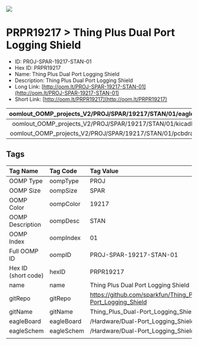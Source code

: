 


  
![][im]
# PRPR19217 > Thing Plus Dual Port Logging Shield

- ID: PROJ-SPAR-19217-STAN-01
- Hex ID: PRPR19217
- Name: Thing Plus Dual Port Logging Shield
- Description: Thing Plus Dual Port Logging Shield
- Long Link: [http://oom.lt/PROJ-SPAR-19217-STAN-01](http://oom.lt/PROJ-SPAR-19217-STAN-01)
- Short Link: [http://oom.lt/PRPR19217](http://oom.lt/PRPR19217)
  

|oomlout_OOMP_projects_V2/PROJ/SPAR/19217/STAN/01/eagleImage.png|oomlout_OOMP_projects_V2/PROJ/SPAR/19217/STAN/01/eagleSchemImage.png|oomlout_OOMP_projects_V2/PROJ/SPAR/19217/STAN/01/kicadPcb3dFront.png|oomlout_OOMP_projects_V2/PROJ/SPAR/19217/STAN/01/kicadPcb3dBack.png|
| :---: | :---: | :---: | :---: |
|oomlout_OOMP_projects_V2/PROJ/SPAR/19217/STAN/01/kicadPcb3d.png|oomlout_OOMP_projects_V2/PROJ/SPAR/19217/STAN/01/bomBack.png|oomlout_OOMP_projects_V2/PROJ/SPAR/19217/STAN/01/bomFront.png|oomlout_OOMP_projects_V2/PROJ/SPAR/19217/STAN/01/pcbdraw.svg|
|oomlout_OOMP_projects_V2/PROJ/SPAR/19217/STAN/01/pcbdrawBack.svg||||

## Tags
  

|Tag Name|Tag Code|Tag Value|
| :--- | :--- | :--- |
|OOMP Type|oompType|PROJ|
|OOMP Size|oompSize|SPAR|
|OOMP Color|oompColor|19217|
|OOMP Description|oompDesc|STAN|
|OOMP Index|oompIndex|01|
|Full OOMP ID|oompID|PROJ-SPAR-19217-STAN-01|
|Hex ID (short code)|hexID|PRPR19217|
|name|name|Thing Plus Dual Port Logging Shield|
|gitRepo|gitRepo|https://github.com/sparkfun/Thing_Plus_Dual-Port_Logging_Shield|
|gitName|gitName|Thing_Plus_Dual-Port_Logging_Shield|
|eagleBoard|eagleBoard|/Hardware/Dual-Port_Logging_Shield.brd|
|eagleSchem|eagleSchem|/Hardware/Dual-Port_Logging_Shield.sch|
||||



[im]: PROJ/SPAR/19217/STAN/01/kicadPcb3d_450.png
